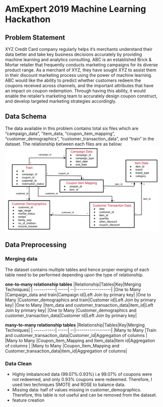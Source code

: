 ﻿# AmExpert 2019 Machine Learning Hackathon


## Problem Statement
XYZ Credit Card company regularly helps it’s merchants understand their data better and take key business decisions accurately by providing machine learning and analytics consulting. ABC is an established Brick & Mortar retailer that frequently conducts marketing campaigns for its diverse product range. As a merchant of XYZ, they have sought XYZ to assist them in their discount marketing process using the power of machine learning. ABC would like the ability to predict whether customers redeem the coupons received across channels, and the important attributes that have an impact on coupon redemption. Through having this ability, it would enable the retailer’s marketing team to accurately design coupon construct, and develop targeted marketing strategies accordingly. 

## Data Schema
The data available in this problem contains total six files which are “campaign_data”, “item_data, “coupon_item_mapping”,  “customer_demographics”, “customer_transaction_data”, and “train” in the dataset. The relationship between each files are as below:
![](iMages/Data_structure.jpg)

## Data Preprocessing
### Merging data
The dataset contains multiple tables and hence proper merging of each table need to be performed depending upon the type of relationship.

**one-to-many relationship tables**
|Relationship|Tables|Key|Merging Techniques|
| -----------| -----| --|------------------|
|One to Many |Campaign_data and train|Campaign id|Left Join by primary key|
|One to Many |Customer_demographics and train|Customer id|Left Join by primary key|
|One to Many |Item_data and customer_transaction_data|item_id|Left Join by primary key|
|One to Many |Customer_demographics and customer_transaction_data|Customer id|Left Join by primary key|

**many-to-many relationship tables**
|Relationship|Tables|Key|Merging Techniques|
| -----------| -----| --|------------------|
|Many to Many |Train and customer_transaction_data|Customer_id|Aggregation of columns |
|Many to Many |Coupon_Item_Mapping and Item_data|Item id|Aggregation of columns |
|Many to Many |Coupon_Item_Mapping  and Customer_transaction_data|item_id|Aggregation of columns|

### Data Clean
- Highly imbalanced data (99.07%:0.93%) i.e 99.07% of coupons were not redeemed, and only 0.93% coupons were redeemed. Therefore, I used two techniques SMOTE and ROSE to balance data.
- Missing data: half of values missing in customer_demographics. Therefore, this table is not useful and can be removed from the dataset.
- feature creation



